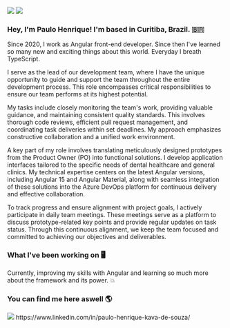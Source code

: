 <img src="https://img.shields.io/badge/TypeScript-007ACC?style=for-the-badge&logo=typescript&logoColor=white" /> <img src="https://img.shields.io/badge/Angular-DD0031?style=for-the-badge&logo=angular&logoColor=white" />

### Hey, I'm Paulo Henrique! I'm based in Curitiba, Brazil. 🇧🇷

Since 2020, I work as Angular front-end developer. Since then I've learned so many new and exciting things about this world. Everyday I breath TypeScript.

I serve as the lead of our development team, where I have the unique opportunity to guide and support the team throughout the entire development process. This role encompasses critical responsibilities to ensure our team performs at its highest potential.  

My tasks include closely monitoring the team's work, providing valuable guidance, and maintaining consistent quality standards. This involves thorough code reviews, efficient pull request management, and coordinating task deliveries within set deadlines. My approach emphasizes constructive collaboration and a unified work environment.  

A key part of my role involves translating meticulously designed prototypes from the Product Owner (PO) into functional solutions. I develop application interfaces tailored to the specific needs of dental healthcare and general clinics. My technical expertise centers on the latest Angular versions, including Angular 15 and Angular Material, along with seamless integration of these solutions into the Azure DevOps platform for continuous delivery and effective collaboration.  

To track progress and ensure alignment with project goals, I actively participate in daily team meetings. These meetings serve as a platform to discuss prototype-related key points and provide regular updates on task status. Through this continuous alignment, we keep the team focused and committed to achieving our objectives and deliverables.

### What I've been working on 🖥️

Currently, improving my skills with Angular and learning so much more about the framework and its power. 💥

### You can find me here aswell 🌎
<img src="https://img.shields.io/badge/LinkedIn-0077B5?style=for-the-badge&logo=linkedin&logoColor=white" />
https://www.linkedin.com/in/paulo-henrique-kava-de-souza/
